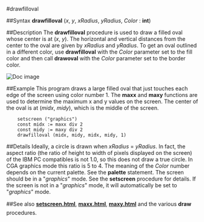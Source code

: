 
#drawfilloval

##Syntax
**drawfilloval** (_x_, _y_, _xRadius_, _yRadius_, _Color_ : **int**)



##Description
The **drawfilloval** procedure is used to draw a filled oval whose center is at (_x_, _y_). The horizontal and vertical distances from the center to the oval are given by _xRadius_ and _yRadius_. To get an oval outlined in a different color, use **drawfilloval** with the _Color_ parameter set to the fill color and then call **drawoval**  with the _Color_ parameter set to the border color.

![Doc image](drawfilloval01.gif)


##Example
This program draws a large filled oval that just touches each edge of the screen using color number 1. The **maxx** and **maxy** functions are used to determine the maximum x and y values on the screen. The center of the oval is at (_midx_, _midy_), which is the middle of the screen.


        setscreen ("graphics")
        const midx := maxx div 2
        const midy := maxy div 2
        drawfilloval (midx, midy, midx, midy, 1)
##Details
Ideally, a circle is drawn when _xRadius_ = _yRadius_. In fact, the aspect ratio (the ratio of height to width of pixels displayed on the screen) of the IBM PC compatibles is not 1.0, so this does not draw a true circle. In CGA graphics mode this ratio is 5 to 4.
The meaning of the _Color_ number depends on the current palette. See the **palette** statement.
The screen should be in a "_graphics_" mode. See the **setscreen** procedure for details. If the screen is not in a "_graphics_" mode, it will automatically be set to "_graphics_" mode.



##See also
**[setscreen.html](setscreen)**, **[maxx.html](maxx)**, **[maxy.html](maxy)** and the various **draw&#133;** procedures.


